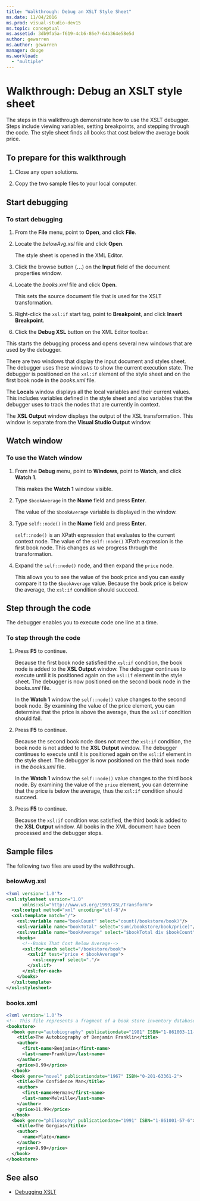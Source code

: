 ```yaml
---
title: "Walkthrough: Debug an XSLT Style Sheet"
ms.date: 11/04/2016
ms.prod: visual-studio-dev15
ms.topic: conceptual
ms.assetid: 3db9fa5a-f619-4cb6-86e7-64b364e58e5d
author: gewarren
ms.author: gewarren
manager: douge
ms.workload:
  - "multiple"
---
```

# Walkthrough: Debug an XSLT style sheet

The steps in this walkthrough demonstrate how to use the XSLT debugger. Steps include viewing variables, setting breakpoints, and stepping through the code. The style sheet finds all books that cost below the average book price.

## To prepare for this walkthrough

1.  Close any open solutions.

2.  Copy the two sample files to your local computer.

## Start debugging

### To start debugging

1.  From the **File** menu, point to **Open**, and click **File**.

2.  Locate the *belowAvg.xsl* file and click **Open**.

     The style sheet is opened in the XML Editor.

3.  Click the browse button (**...**) on the **Input** field of the document properties window.

4.  Locate the *books.xml* file and click **Open**.

     This sets the source document file that is used for the XSLT transformation.

5.  Right-click the `xsl:if` start tag, point to **Breakpoint**, and click **Insert Breakpoint**.

6.  Click the **Debug XSL** button on the XML Editor toolbar.

This starts the debugging process and opens several new windows that are used by the debugger.

There are two windows that display the input document and styles sheet. The debugger uses these windows to show the current execution state. The debugger is positioned on the `xsl:if` element of the style sheet and on the first book node in the *books.xml* file.

The **Locals** window displays all the local variables and their current values. This includes variables defined in the style sheet and also variables that the debugger uses to track the nodes that are currently in context.

The **XSL Output** window displays the output of the XSL transformation. This window is separate from the **Visual Studio Output** window.

## Watch window

### To use the Watch window

1.  From the **Debug** menu, point to **Windows**, point to **Watch**, and click **Watch 1**.

     This makes the **Watch 1** window visible.

2.  Type `$bookAverage` in the **Name** field and press **Enter**.

     The value of the `$bookAverage` variable is displayed in the window.

3.  Type `self::node()` in the **Name** field and press **Enter**.

     `self::node()` is an XPath expression that evaluates to the current context node. The value of the `self::node()` XPath expression is the first book node. This changes as we progress through the transformation.

4.  Expand the `self::node()` node, and then expand the `price` node.

     This allows you to see the value of the book price and you can easily compare it to the `$bookAverage` value. Because the book price is below the average, the `xsl:if` condition should succeed.

## Step through the code
 The debugger enables you to execute code one line at a time.

### To step through the code

1.  Press **F5** to continue.

     Because the first book node satisfied the `xsl:if` condition, the book node is added to the **XSL Output** window. The debugger continues to execute until it is positioned again on the `xsl:if` element in the style sheet. The debugger is now positioned on the second book node in the *books.xml* file.

     In the **Watch 1** window the `self::node()` value changes to the second book node. By examining the value of the price element, you can determine that the price is above the average, thus the `xsl:if` condition should fail.

2.  Press **F5** to continue.

     Because the second book node does not meet the `xsl:if` condition, the book node is not added to the **XSL Output** window. The debugger continues to execute until it is positioned again on the `xsl:if` element in the style sheet. The debugger is now positioned on the third `book` node in the *books.xml* file.

     In the **Watch 1** window the `self::node()` value changes to the third book node. By examining the value of the `price` element, you can determine that the price is below the average, thus the `xsl:if` condition should succeed.

3.  Press **F5** to continue.

     Because the `xsl:if` condition was satisfied, the third book is added to the **XSL Output** window. All books in the XML document have been processed and the debugger stops.

## Sample files

The following two files are used by the walkthrough.

### belowAvg.xsl

```xml
<?xml version='1.0'?>
<xsl:stylesheet version="1.0"
      xmlns:xsl="http://www.w3.org/1999/XSL/Transform">
  <xsl:output method="xml" encoding="utf-8"/>
  <xsl:template match="/">
    <xsl:variable name="bookCount" select="count(/bookstore/book)"/>
    <xsl:variable name="bookTotal" select="sum(/bookstore/book/price)"/>
    <xsl:variable name="bookAverage" select="$bookTotal div $bookCount"/>
    <books>
      <!--Books That Cost Below Average-->
      <xsl:for-each select="/bookstore/book">
        <xsl:if test="price < $bookAverage">
          <xsl:copy-of select="."/>
        </xsl:if>
      </xsl:for-each>
    </books>
  </xsl:template>
</xsl:stylesheet>
```

### books.xml

```xml
<?xml version='1.0'?>
<!-- This file represents a fragment of a book store inventory database -->
<bookstore>
  <book genre="autobiography" publicationdate="1981" ISBN="1-861003-11-0">
    <title>The Autobiography of Benjamin Franklin</title>
    <author>
      <first-name>Benjamin</first-name>
      <last-name>Franklin</last-name>
    </author>
    <price>8.99</price>
  </book>
  <book genre="novel" publicationdate="1967" ISBN="0-201-63361-2">
    <title>The Confidence Man</title>
    <author>
      <first-name>Herman</first-name>
      <last-name>Melville</last-name>
    </author>
    <price>11.99</price>
  </book>
  <book genre="philosophy" publicationdate="1991" ISBN="1-861001-57-6">
    <title>The Gorgias</title>
    <author>
      <name>Plato</name>
    </author>
    <price>9.99</price>
  </book>
</bookstore>
```

## See also

- [Debugging XSLT](../xml-tools/debugging-xslt.md)
